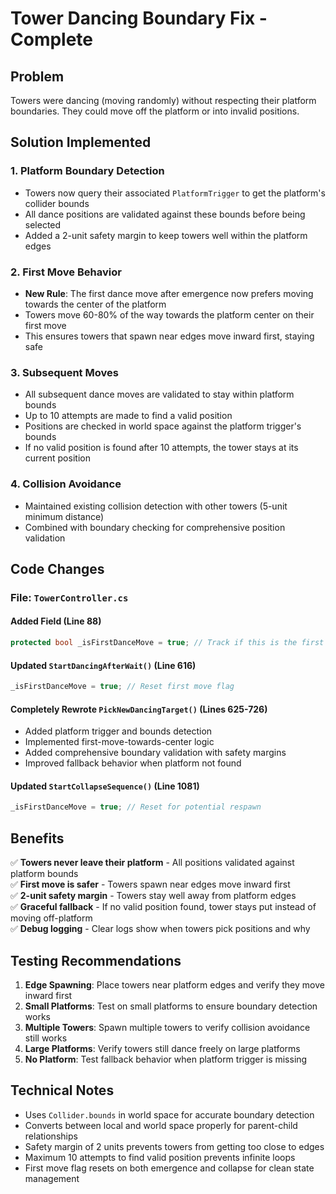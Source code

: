 # Tower Dancing Boundary Fix - Complete

## Problem
Towers were dancing (moving randomly) without respecting their platform boundaries. They could move off the platform or into invalid positions.

## Solution Implemented

### 1. **Platform Boundary Detection**
- Towers now query their associated `PlatformTrigger` to get the platform's collider bounds
- All dance positions are validated against these bounds before being selected
- Added a 2-unit safety margin to keep towers well within the platform edges

### 2. **First Move Behavior**
- **New Rule**: The first dance move after emergence now prefers moving towards the center of the platform
- Towers move 60-80% of the way towards the platform center on their first move
- This ensures towers that spawn near edges move inward first, staying safe

### 3. **Subsequent Moves**
- All subsequent dance moves are validated to stay within platform bounds
- Up to 10 attempts are made to find a valid position
- Positions are checked in world space against the platform trigger's bounds
- If no valid position is found after 10 attempts, the tower stays at its current position

### 4. **Collision Avoidance**
- Maintained existing collision detection with other towers (5-unit minimum distance)
- Combined with boundary checking for comprehensive position validation

## Code Changes

### File: `TowerController.cs`

#### Added Field (Line 88)
```csharp
protected bool _isFirstDanceMove = true; // Track if this is the first move after emergence
```

#### Updated `StartDancingAfterWait()` (Line 616)
```csharp
_isFirstDanceMove = true; // Reset first move flag
```

#### Completely Rewrote `PickNewDancingTarget()` (Lines 625-726)
- Added platform trigger and bounds detection
- Implemented first-move-towards-center logic
- Added comprehensive boundary validation with safety margins
- Improved fallback behavior when platform not found

#### Updated `StartCollapseSequence()` (Line 1081)
```csharp
_isFirstDanceMove = true; // Reset for potential respawn
```

## Benefits

✅ **Towers never leave their platform** - All positions validated against platform bounds  
✅ **First move is safer** - Towers spawn near edges move inward first  
✅ **2-unit safety margin** - Towers stay well away from platform edges  
✅ **Graceful fallback** - If no valid position found, tower stays put instead of moving off-platform  
✅ **Debug logging** - Clear logs show when towers pick positions and why  

## Testing Recommendations

1. **Edge Spawning**: Place towers near platform edges and verify they move inward first
2. **Small Platforms**: Test on small platforms to ensure boundary detection works
3. **Multiple Towers**: Spawn multiple towers to verify collision avoidance still works
4. **Large Platforms**: Verify towers still dance freely on large platforms
5. **No Platform**: Test fallback behavior when platform trigger is missing

## Technical Notes

- Uses `Collider.bounds` in world space for accurate boundary detection
- Converts between local and world space properly for parent-child relationships
- Safety margin of 2 units prevents towers from getting too close to edges
- Maximum 10 attempts to find valid position prevents infinite loops
- First move flag resets on both emergence and collapse for clean state management
